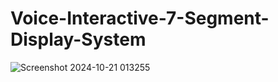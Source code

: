# Voice-Interactive-7-Segment-Display-System
![Screenshot 2024-10-21 013255](https://github.com/user-attachments/assets/b5ccafac-49a2-484f-a99e-460ad3efe927)
